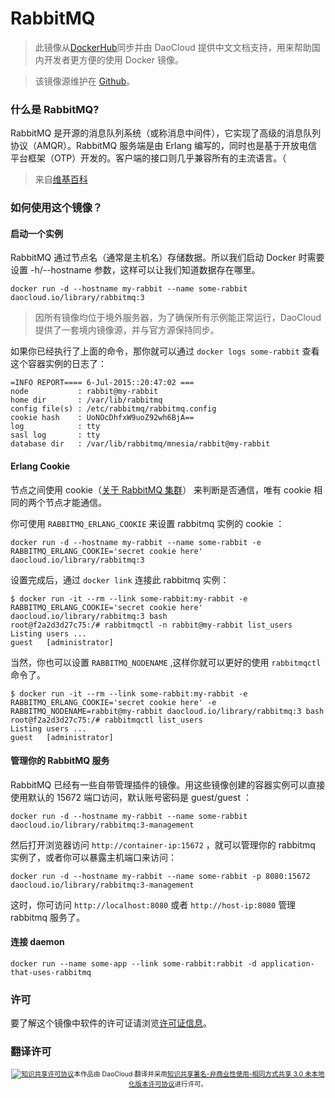 # RabbitMQ
> 此镜像从[DockerHub](https://registry.hub.docker.com/_/rabbitmq/)同步并由 DaoCloud 提供中文文档支持，用来帮助国内开发者更方便的使用 Docker 镜像。

> 该镜像源维护在 [Github](https://github.com/docker-library/official-images/blob/master/library/nginx)。

### 什么是 RabbitMQ?

RabbitMQ 是开源的消息队列系统（或称消息中间件），它实现了高级的消息队列协议（AMQR）。RabbitMQ 服务端是由 Erlang 编写的，同时也是基于开放电信平台框架（OTP）开发的。客户端的接口则几乎兼容所有的主流语言。（
> 来自[维基百科](https://en.wikipedia.org/wiki/RabbitMQ)

### 如何使用这个镜像？

#### 启动一个实例

RabbitMQ 通过节点名（通常是主机名）存储数据。所以我们启动 Docker 时需要设置 -h/--hostname 参数，这样可以让我们知道数据存在哪里。

```
docker run -d --hostname my-rabbit --name some-rabbit daocloud.io/library/rabbitmq:3
```

> 因所有镜像均位于境外服务器，为了确保所有示例能正常运行，DaoCloud 提供了一套境内镜像源，并与官方源保持同步。

如果你已经执行了上面的命令，那你就可以通过 `docker logs some-rabbit` 查看这个容器实例的日志了：

```
=INFO REPORT==== 6-Jul-2015::20:47:02 ===
node           : rabbit@my-rabbit
home dir       : /var/lib/rabbitmq
config file(s) : /etc/rabbitmq/rabbitmq.config
cookie hash    : UoNOcDhfxW9uoZ92wh6BjA==
log            : tty
sasl log       : tty
database dir   : /var/lib/rabbitmq/mnesia/rabbit@my-rabbit
```

#### Erlang Cookie

节点之间使用 cookie（[关于 RabbitMQ 集群](https://www.rabbitmq.com/clustering.html#erlang-cookie)） 来判断是否通信，唯有 cookie 相同的两个节点才能通信。

你可使用 `RABBITMQ_ERLANG_COOKIE` 来设置 rabbitmq 实例的 cookie ：

```
docker run -d --hostname my-rabbit --name some-rabbit -e RABBITMQ_ERLANG_COOKIE='secret cookie here' daocloud.io/library/rabbitmq:3
```

设置完成后，通过 `docker link` 连接此 rabbitmq 实例：


```
$ docker run -it --rm --link some-rabbit:my-rabbit -e RABBITMQ_ERLANG_COOKIE='secret cookie here' daocloud.io/library/rabbitmq:3 bash
root@f2a2d3d27c75:/# rabbitmqctl -n rabbit@my-rabbit list_users
Listing users ...
guest   [administrator]
```

当然，你也可以设置 `RABBITMQ_NODENAME` ,这样你就可以更好的使用 `rabbitmqctl` 命令了。

```
$ docker run -it --rm --link some-rabbit:my-rabbit -e RABBITMQ_ERLANG_COOKIE='secret cookie here' -e RABBITMQ_NODENAME=rabbit@my-rabbit daocloud.io/library/rabbitmq:3 bash
root@f2a2d3d27c75:/# rabbitmqctl list_users
Listing users ...
guest   [administrator]
```


#### 管理你的 RabbitMQ 服务

RabbitMQ 已经有一些自带管理插件的镜像。用这些镜像创建的容器实例可以直接使用默认的 15672 端口访问，默认账号密码是 guest/guest ：

```
docker run -d --hostname my-rabbit --name some-rabbit daocloud.io/library/rabbitmq:3-management
```

然后打开浏览器访问 `http://container-ip:15672` ，就可以管理你的 rabbitmq 实例了，或者你可以暴露主机端口来访问：

```
docker run -d --hostname my-rabbit --name some-rabbit -p 8080:15672 daocloud.io/library/rabbitmq:3-management
``` 
这时，你可访问 `http://localhost:8080` 或者 `http://host-ip:8080` 管理 rabbitmq 服务了。


#### 连接 daemon

```
docker run --name some-app --link some-rabbit:rabbit -d application-that-uses-rabbitmq
```

### 许可

要了解这个镜像中软件的许可证请浏览[许可证信息](https://www.rabbitmq.com/mpl.html)。

### 翻译许可

<span style="font-size: 75%; text-align: center; display: block;"><a rel="license" href="http://creativecommons.org/licenses/by-nc-sa/3.0/"><img alt="知识共享许可协议" style="border-width:0" src="https://i.creativecommons.org/l/by-nc-sa/3.0/88x31.png" /></a>本作品由 DaoCloud 翻译并采用<a rel="license" href="http://creativecommons.org/licenses/by-nc-sa/3.0/">知识共享署名-非商业性使用-相同方式共享 3.0 未本地化版本许可协议</a>进行许可。</span>
